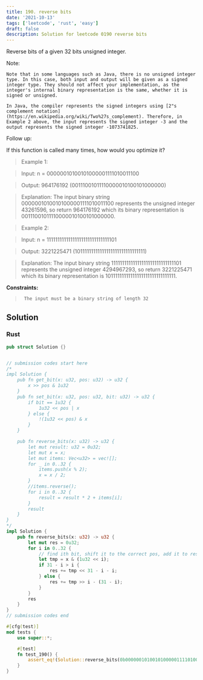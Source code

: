 ```yaml
---
title: 190. reverse bits
date: '2021-10-13'
tags: ['leetcode', 'rust', 'easy']
draft: false
description: Solution for leetcode 0190 reverse bits
---
```


 

  Reverse bits of a given 32 bits unsigned integer.

  Note:

  

  	Note that in some languages such as Java, there is no unsigned integer type. In this case, both input and output will be given as a signed integer type. They should not affect your implementation, as the integer's internal binary representation is the same, whether it is signed or unsigned.

  	In Java, the compiler represents the signed integers using [2"s complement notation](https://en.wikipedia.org/wiki/Two%27s_complement). Therefore, in Example 2 above, the input represents the signed integer -3 and the output represents the signed integer -1073741825.

  

  Follow up:

  If this function is called many times, how would you optimize it?

   

 >   Example 1:

  

 >   Input: n <TeX>=</TeX> 00000010100101000001111010011100

 >   Output:    964176192 (00111001011110000010100101000000)

 >   Explanation: The input binary string 00000010100101000001111010011100 represents the unsigned integer 43261596, so return 964176192 which its binary representation is 00111001011110000010100101000000.

  

 >   Example 2:

  

 >   Input: n <TeX>=</TeX> 11111111111111111111111111111101

 >   Output:   3221225471 (10111111111111111111111111111111)

 >   Explanation: The input binary string 11111111111111111111111111111101 represents the unsigned integer 4294967293, so return 3221225471 which its binary representation is 10111111111111111111111111111111.

  

   

  **Constraints:**

  

 >   	The input must be a binary string of length 32


## Solution
### Rust
```rust
pub struct Solution {}


// submission codes start here
/*
impl Solution {
    pub fn get_bit(x: u32, pos: u32) -> u32 {
        x >> pos & 1u32
    }
    pub fn set_bit(x: u32, pos: u32, bit: u32) -> u32 {
        if bit == 1u32 {
            1u32 << pos | x
        } else {
            !(1u32 << pos) & x
        }
    }

    pub fn reverse_bits(x: u32) -> u32 {
        let mut result: u32 = 0u32;
        let mut x = x;
        let mut items: Vec<u32> = vec![];
        for _ in 0..32 {
            items.push(x % 2);
            x = x / 2;
        }
        //items.reverse();
        for i in 0..32 {
            result = result * 2 + items[i];
        }
        result
    }
}
*/
impl Solution {
    pub fn reverse_bits(x: u32) -> u32 {
        let mut res = 0u32;
        for i in 0..32 {
            // find ith bit, shift it to the correct pos, add it to res.
            let tmp = x & (1u32 << i);
            if 31 - i > i {
                res += tmp << 31 - i - i;
            } else {
                res += tmp >> i - (31 - i);                
            }
        }
        res
    }
}
// submission codes end

#[cfg(test)]
mod tests {
    use super::*;

    #[test]
    fn test_190() {
        assert_eq!(Solution::reverse_bits(0b00000010100101000001111010011100), 964176192);
    }
}

```
